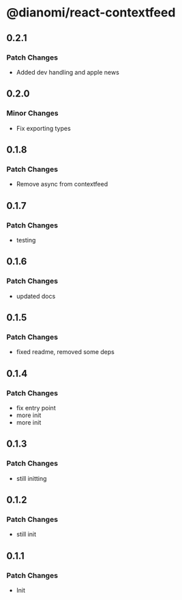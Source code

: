 # @dianomi/react-contextfeed

## 0.2.1

### Patch Changes

- Added dev handling and apple news

## 0.2.0

### Minor Changes

- Fix exporting types

## 0.1.8

### Patch Changes

- Remove async from contextfeed

## 0.1.7

### Patch Changes

- testing

## 0.1.6

### Patch Changes

- updated docs

## 0.1.5

### Patch Changes

- fixed readme, removed some deps

## 0.1.4

### Patch Changes

- fix entry point
- more init
- more init

## 0.1.3

### Patch Changes

- still initting

## 0.1.2

### Patch Changes

- still init

## 0.1.1

### Patch Changes

- Init
